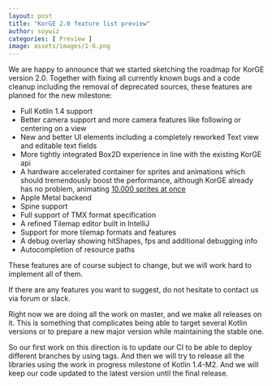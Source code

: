 ```yaml
---
layout: post
title: "KorGE 2.0 feature list preview"
author: soywiz
categories: [ Preview ]
image: assets/images/1-6.png
---
```


We are happy to announce that we started sketching the roadmap for KorGE version 2.0\. Together with fixing all currently known bugs and a code cleanup including the removal of deprecated sources, these features are planned for the new milestone:

* Full Kotlin 1.4 support
* Better camera support and more camera features like following or centering on a view
* New and better UI elements including a completely reworked Text view and editable text fields
* More tightly integrated Box2D experience in line with the existing KorGE api
* A hardware accelerated container for sprites and animations which should tremendously boost the performance, although KorGE already has no problem, animating [10.000 sprites at once](https://github.com/korlibs/korge-samples/tree/master/sprites10k)
* Apple Metal backend
* Spine support
* Full support of TMX format specification
* A refined Tilemap editor built in IntelliJ
* Support for more tilemap formats and features
* A debug overlay showing hitShapes, fps and additional debugging info
* Autocompletion of resource paths

These features are of course subject to change, but we will work hard to implement all of them.

If there are any features you want to suggest, do not hesitate to contact us via forum or slack.

Right now we are doing all the work on master, and we make all releases on it. This is something that complicates being able to target several Kotlin versions or to prepare a new major version while maintaining the stable one.

So our first work on this direction is to update our CI to be able to deploy different branches by using tags. And then we will try to release all the libraries using the work in progress milestone of Kotlin 1.4-M2\. And we will keep our code updated to the latest version until the final release.
